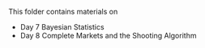 This folder contains materials on 

* Day 7 Bayesian Statistics
* Day 8 Complete Markets and the Shooting Algorithm
